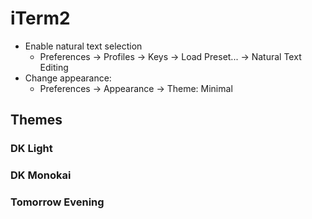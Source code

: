 # iTerm2

- Enable natural text selection
  - Preferences → Profiles → Keys → Load Preset... → Natural Text Editing
- Change appearance:
  - Preferences → Appearance → Theme: Minimal

## Themes

### DK Light

### DK Monokai

### Tomorrow Evening

